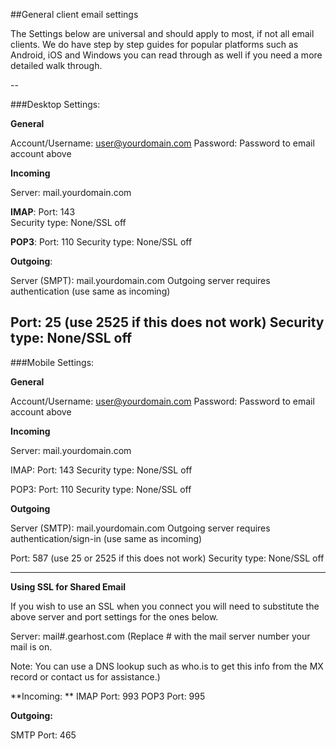 ##General client email settings

The Settings below are universal and should apply to most, if not all email clients.  We do have step by step guides for popular platforms such as Android, iOS and Windows you can read through as well if you need a more detailed walk through. 

-- 

###Desktop Settings:


**General**

Account/Username: user@yourdomain.com Password: Password to email account above

**Incoming**

Server: mail.yourdomain.com

**IMAP**: 
Port: 143  
Security type: None/SSL off    

**POP3**: 
Port: 110
Security type: None/SSL off

**Outgoing**:

Server (SMPT): mail.yourdomain.com
Outgoing server requires authentication (use same as incoming)

Port: 25 (use 2525 if this does not work)
Security type: None/SSL off
 ---

###Mobile Settings:


**General**

Account/Username: user@yourdomain.com Password: Password to email account above

**Incoming**

Server: mail.yourdomain.com

IMAP:
Port: 143 
Security type: None/SSL off

POP3:
Port: 110 
Security type: None/SSL off

**Outgoing**

Server (SMTP): mail.yourdomain.com
Outgoing server requires authentication/sign-in (use same as incoming)

Port: 587 (use 25 or 2525 if this does not work)
Security type: None/SSL off
 
---
**Using SSL for Shared Email**

If you wish to use an SSL when you connect you will need to substitute the above server and port settings for the ones below.

 

Server: mail#.gearhost.com (Replace # with the mail server number your mail is on.

Note: You can use a DNS lookup such as who.is to get this info from the MX record or contact us for assistance.)

**Incoming:
**
IMAP Port: 993 
POP3 Port: 995


**Outgoing:**

SMTP Port: 465

